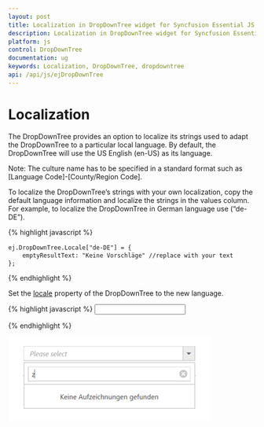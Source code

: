 ```yaml
---
layout: post
title: Localization in DropDownTree widget for Syncfusion Essential JS
description: Localization in DropDownTree widget for Syncfusion Essential JS
platform: js
control: DropDownTree
documentation: ug
keywords: Localization, DropDownTree, dropdowntree
api: /api/js/ejDropDownTree
---
```

# Localization

The DropDownTree provides an option to localize its strings used to adapt the DropDownTree to a particular local language. By default, the DropDownTree will use the US English (en-US) as its language.

Note: The culture name has to be specified in a standard format such as [Language Code]-[County/Region Code].

To localize the DropDownTree’s strings with your own localization, copy the default language information and localize the strings in the values column. For example, to localize the DropDownTree in German language use (“de-DE”).


{% highlight javascript %}

    ej.DropDownTree.Locale["de-DE"] = {
        emptyResultText: "Keine Vorschläge" //replace with your text  
    };
    
{% endhighlight %}

Set the [locale](https://help.syncfusion.com/api/js/ejdropdowntree#members:locale) property of the DropDownTree to the new language.


{% highlight javascript %}
<input type="text" id="itemList" />

<script type="text/javascript">
        var localData = [
                    { id: 1, name: "Windows Team", hasChild: true, expanded: true },
                    { id: 2, pid: 1, name: "Clark" },
                    { id: 3, pid: 1, name: "Wright" },
                    { id: 4, pid: 1, name: "Lopez" },
                    { id: 6, pid: 1, name: "Anderson" },
                    { id: 7, name: "Web Team", hasChild: true, expanded: true },
                    { id: 8, pid: 7, name: "Joshua" },
                    { id: 9, pid: 7, name: "Matthew" },
                    { id: 10, pid: 7, name: "David" },
                    { id: 11, name: "Build Team", hasChild: true },
                    { id: 12, pid: 11, name: "Ryan" },
                    { id: 13, pid: 11, name: "Justin" },
                    { id: 14, pid: 11, name: "Robert" },
                    { id: 15, pid: 11, name: "Johnson" },
                    { id: 16, name: "WPF Team", hasChild: true },
                    { id: 17, pid: 16, name: "Rock" },
                    { id: 18, pid: 16, name: "Gospel" },
                    { id: 19, pid: 16, name: "Brown" },
                    { id: 20, pid: 16, name: "Miller" }];
        $(function () {
            $('#itemList').ejDropDownTree({
                enableFilterSearch: true,
                treeViewSettings: {
                    fields: { id: "id", parentId: "pid", value: "id", text: "name", hasChild: "hasChild", dataSource: localData, expanded: "expanded" }
                },
                locale: "de-DE",
                watermarkText: "Please select"
            });
        });
    </script>

    
{% endhighlight %}

![](Localization_images/localization.png)